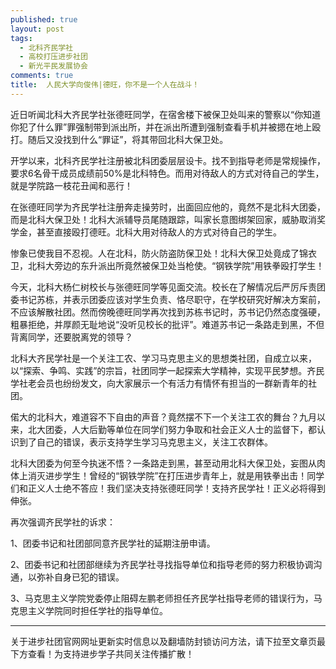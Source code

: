 ```yaml
---
published: true
layout: post
tags:
  - 北科齐民学社
  - 高校打压进步社团
  - 新光平民发展协会
comments: true
title:  人民大学向俊伟|德旺，你不是一个人在战斗！ 
---
```



近日听闻北科大齐民学社张德旺同学，在宿舍楼下被保卫处叫来的警察以“你知道你犯了什么罪”罪强制带到派出所，并在派出所遭到强制查看手机并被摁在地上殴打。随后又没找到什么“罪证”，将其带回北科大保卫处。

开学以来，北科齐民学社注册被北科团委层层设卡。找不到指导老师是常规操作，要求6名骨干成员成绩前50%是北科特色。而用对待敌人的方式对待自己的学生，就是学院路一枝花丑闻和恶行！

在张德旺同学为齐民学社注册奔走操劳时，出面回应他的，竟然不是北科大团委，而是北科大保卫处！北科大派辅导员尾随跟踪，叫家长意图绑架回家，威胁取消奖学金，甚至直接殴打德旺。北科大用对待敌人的方式对待自己的学生。

惨象已使我目不忍视。人在北科，防火防盗防保卫处！北科大保卫处竟成了锦衣卫，北科大旁边的东升派出所竟然被保卫处当枪使。“钢铁学院”用铁拳殴打学生！

今天，北科大杨仁树校长与张德旺同学等见面交流。校长在了解情况后严厉斥责团委书记苏栋，并表示团委应该对学生负责、恪尽职守，在学校研究好解决方案前，不应该解散社团。然而傍晚德旺同学再次找到苏栋书记时，苏书记仍然态度强硬，粗暴拒绝，并厚颜无耻地说“没听见校长的批评”。难道苏书记一条路走到黑，不但背离同学，还要脱离党的领导？

北科大齐民学社是一个关注工农、学习马克思主义的思想类社团，自成立以来，以“探索、争鸣、实践”的宗旨，社团同学一起探索大学精神，实现平民梦想。齐民学社老会员也纷纷发文，向大家展示一个有活力有情怀有担当的一群新青年的社团。

偌大的北科大，难道容不下自由的声音？竟然摆不下一个关注工农的舞台？九月以来，北大团委，人大后勤等单位在同学们努力争取和社会正义人士的监督下，都认识到了自己的错误，表示支持学生学习马克思主义，关注工农群体。

北科大团委为何至今执迷不悟？一条路走到黑，甚至动用北科大保卫处，妄图从肉体上消灭进步学生！曾经的“钢铁学院”在打压进步青年上，就是用铁拳出击！同学们和正义人士绝不答应！我们坚决支持张德旺同学！支持齐民学社！正义必将得到伸张。

再次强调齐民学社的诉求：

1、团委书记和社团部同意齐民学社的延期注册申请。

2、团委书记和社团部继续为齐民学社寻找指导单位和指导老师的努力积极协调沟通，以弥补自身已犯的错误。

3、马克思主义学院党委停止阻碍左鹏老师担任齐民学社指导老师的错误行为，马克思主义学院同时担任学社的指导单位。

---
关于进步社团官网网址更新实时信息以及翻墙防封锁访问方法，请下拉至文章页最下方查看！为支持进步学子共同关注传播扩散！
